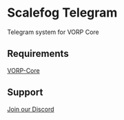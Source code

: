 # Scalefog Telegram

Telegram system for VORP Core

## Requirements
[VORP-Core](https://github.com/VORPCORE/VORP-Core/releases)

## Support

[Join our Discord](https://scalefog.com/discord)
